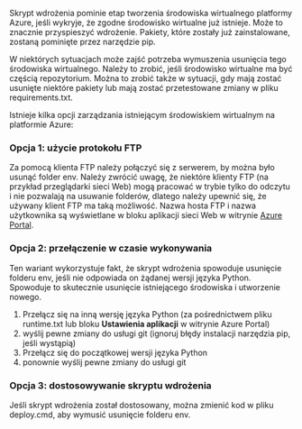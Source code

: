 Skrypt wdrożenia pominie etap tworzenia środowiska wirtualnego platformy Azure, jeśli wykryje, że zgodne środowisko wirtualne już istnieje.  Może to znacznie przyspieszyć wdrożenie.  Pakiety, które zostały już zainstalowane, zostaną pominięte przez narzędzie pip.

W niektórych sytuacjach może zajść potrzeba wymuszenia usunięcia tego środowiska wirtualnego.  Należy to zrobić, jeśli środowisko wirtualne ma być częścią repozytorium.  Można to zrobić także w sytuacji, gdy mają zostać usunięte niektóre pakiety lub mają zostać przetestowane zmiany w pliku requirements.txt.

Istnieje kilka opcji zarządzania istniejącym środowiskiem wirtualnym na platformie Azure:

### Opcja 1: użycie protokołu FTP

Za pomocą klienta FTP należy połączyć się z serwerem, by można było usunąć folder env.  Należy zwrócić uwagę, że niektóre klienty FTP (na przykład przeglądarki sieci Web) mogą pracować w trybie tylko do odczytu i nie pozwalają na usuwanie folderów, dlatego należy upewnić się, że używany klient FTP ma taką możliwość.  Nazwa hosta FTP i nazwa użytkownika są wyświetlane w bloku aplikacji sieci Web w witrynie [Azure Portal](https://portal.azure.com).

### Opcja 2: przełączenie w czasie wykonywania

Ten wariant wykorzystuje fakt, że skrypt wdrożenia spowoduje usunięcie folderu env, jeśli nie odpowiada on żądanej wersji języka Python.  Spowoduje to skutecznie usunięcie istniejącego środowiska i utworzenie nowego.

1. Przełącz się na inną wersję języka Python (za pośrednictwem pliku runtime.txt lub bloku **Ustawienia aplikacji** w witrynie Azure Portal)
1. wyślij pewne zmiany do usługi git (ignoruj błędy instalacji narzędzia pip, jeśli wystąpią)
1. Przełącz się do początkowej wersji języka Python
1. ponownie wyślij pewne zmiany do usługi git

### Opcja 3: dostosowywanie skryptu wdrożenia

Jeśli skrypt wdrożenia został dostosowany, można zmienić kod w pliku deploy.cmd, aby wymusić usunięcie folderu env.


<!--HONumber=Sep16_HO3-->


